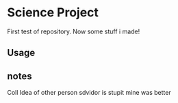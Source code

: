 # Science Project
First test of repository.
Now some stuff i made!
## Usage

## notes
Coll Idea of other person 
sdvidor is stupit mine was better
